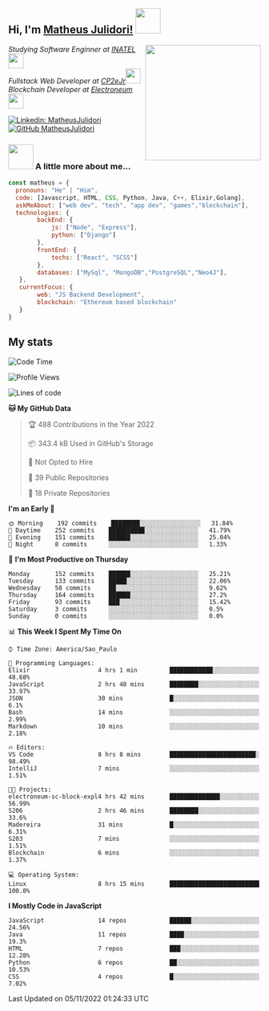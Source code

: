 <h2> Hi, I'm <a href="https://matheusjulidori.github.io" target="_blank">Matheus Julidori!</a> <img src="https://media.giphy.com/media/12oufCB0MyZ1Go/giphy.gif" width="50"></h2>
<img align='right' src="https://media.giphy.com/media/3oKIPnAiaMCws8nOsE/giphy.gif" width="230" height="auto">
<p><em>Studying Software Enginner at <a href="http://www.inatel.br" target="_blank">INATEL</a><img src="https://media.giphy.com/media/fYSnHlufseco8Fh93Z/giphy.gif" width="30"></br>
  Fullstack Web Developer at <a href="http://www.cp2ejr.com.br" target="_blank">CP2eJr</a><img src="https://media.giphy.com/media/WUlplcMpOCEmTGBtBW/giphy.gif" width="30"></br>
  Blockchain Developer at <a href="https://www.electroneum.com" target="_blank">Electroneum</a><img src="https://media.giphy.com/media/WUlplcMpOCEmTGBtBW/giphy.gif" width="30"> 
</em></p>

[![Linkedin: MatheusJulidori](https://img.shields.io/badge/-MatheusJulidori-blue?style=flat-square&logo=Linkedin&logoColor=white&link=https://www.linkedin.com/in/MatheusJulidori/)](https://www.linkedin.com/in/MatheusJulidori/)
[![GitHub MatheusJulidori](https://img.shields.io/github/followers/matheusjulidori?label=follow&style=social)](https://github.com/MatheusJulidori)


### <img src="https://media.giphy.com/media/VgCDAzcKvsR6OM0uWg/giphy.gif" width="50"> A little more about me...  

```javascript
const matheus = {
  pronouns: "He" | "Him",
  code: [Javascript, HTML, CSS, Python, Java, C++, Elixir,Golang],
  askMeAbout: ["web dev", "tech", "app dev", "games","blockchain"],
  technologies: {
        backEnd: {
            js: ["Node", "Express"],
            python: ["Django"]
        },
        frontEnd: {
            techs: ["React", "SCSS"]
        },
        databases: ["MySql", "MongoDB","PostgreSQL","Neo4J"],
   },
   currentFocus: {
        web: "JS Backend Development",
        blockchain: "Ethereum based blockchain"
   }
}
```
<h2>My stats</h2>

<!--START_SECTION:waka-->
![Code Time](http://img.shields.io/badge/Code%20Time-231%20hrs%2055%20mins-blue)

![Profile Views](http://img.shields.io/badge/Profile%20Views-0-blue)

![Lines of code](https://img.shields.io/badge/From%20Hello%20World%20I%27ve%20Written-667%20Thousand%20lines%20of%20code-blue)

**🐱 My GitHub Data** 

> 🏆 488 Contributions in the Year 2022
 > 
> 📦 343.4 kB Used in GitHub's Storage 
 > 
> 🚫 Not Opted to Hire
 > 
> 📜 39 Public Repositories 
 > 
> 🔑 18 Private Repositories  
 > 
**I'm an Early 🐤** 

```text
🌞 Morning    192 commits    ████████░░░░░░░░░░░░░░░░░   31.84% 
🌆 Daytime    252 commits    ██████████░░░░░░░░░░░░░░░   41.79% 
🌃 Evening    151 commits    ██████░░░░░░░░░░░░░░░░░░░   25.04% 
🌙 Night      8 commits      ░░░░░░░░░░░░░░░░░░░░░░░░░   1.33%

```
📅 **I'm Most Productive on Thursday** 

```text
Monday       152 commits    ██████░░░░░░░░░░░░░░░░░░░   25.21% 
Tuesday      133 commits    █████░░░░░░░░░░░░░░░░░░░░   22.06% 
Wednesday    58 commits     ██░░░░░░░░░░░░░░░░░░░░░░░   9.62% 
Thursday     164 commits    ██████░░░░░░░░░░░░░░░░░░░   27.2% 
Friday       93 commits     ███░░░░░░░░░░░░░░░░░░░░░░   15.42% 
Saturday     3 commits      ░░░░░░░░░░░░░░░░░░░░░░░░░   0.5% 
Sunday       0 commits      ░░░░░░░░░░░░░░░░░░░░░░░░░   0.0%

```


📊 **This Week I Spent My Time On** 

```text
⌚︎ Time Zone: America/Sao_Paulo

💬 Programming Languages: 
Elixir                   4 hrs 1 min         ████████████░░░░░░░░░░░░░   48.68% 
JavaScript               2 hrs 48 mins       ████████░░░░░░░░░░░░░░░░░   33.97% 
JSON                     30 mins             █░░░░░░░░░░░░░░░░░░░░░░░░   6.1% 
Bash                     14 mins             ░░░░░░░░░░░░░░░░░░░░░░░░░   2.99% 
Markdown                 10 mins             ░░░░░░░░░░░░░░░░░░░░░░░░░   2.18%

🔥 Editors: 
VS Code                  8 hrs 8 mins        ████████████████████████░   98.49% 
IntelliJ                 7 mins              ░░░░░░░░░░░░░░░░░░░░░░░░░   1.51%

🐱‍💻 Projects: 
electroneum-sc-block-expl4 hrs 42 mins       ██████████████░░░░░░░░░░░   56.99% 
S206                     2 hrs 46 mins       ████████░░░░░░░░░░░░░░░░░   33.6% 
Madereira                31 mins             █░░░░░░░░░░░░░░░░░░░░░░░░   6.31% 
S203                     7 mins              ░░░░░░░░░░░░░░░░░░░░░░░░░   1.51% 
Blockchain               6 mins              ░░░░░░░░░░░░░░░░░░░░░░░░░   1.37%

💻 Operating System: 
Linux                    8 hrs 15 mins       █████████████████████████   100.0%

```

**I Mostly Code in JavaScript** 

```text
JavaScript               14 repos            ██████░░░░░░░░░░░░░░░░░░░   24.56% 
Java                     11 repos            ████░░░░░░░░░░░░░░░░░░░░░   19.3% 
HTML                     7 repos             ███░░░░░░░░░░░░░░░░░░░░░░   12.28% 
Python                   6 repos             ██░░░░░░░░░░░░░░░░░░░░░░░   10.53% 
CSS                      4 repos             █░░░░░░░░░░░░░░░░░░░░░░░░   7.02%

```



 Last Updated on 05/11/2022 01:24:33 UTC
<!--END_SECTION:waka-->
